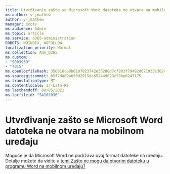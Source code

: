 ```yaml
---
title: Utvrđivanje zašto se Microsoft Word datoteka ne otvara na mobilnom uređaju
ms.author: v-jmathew
author: v-jmathew
manager: scotv
ms.audience: Admin
ms.topic: article
ms.service: o365-administration
ROBOTS: NOINDEX, NOFOLLOW
localization_priority: Normal
ms.collection: Adm_O365
ms.custom:
- "9003959"
- "7015"
ms.openlocfilehash: 356816ce8b6197023742e33280d7cf883f79492d071935c3024ea0d136e2b790
ms.sourcegitcommit: b5f7da89a650d2915dc652449623c78be6247175
ms.translationtype: MT
ms.contentlocale: sr-Latn-RS
ms.lasthandoff: 08/05/2021
ms.locfileid: "54102036"
---
```

# <a name="determine-why-a-microsoft-word-file-doesnt-open-on-a-mobile-device"></a>Utvrđivanje zašto se Microsoft Word datoteka ne otvara na mobilnom uređaju

Moguće je da Microsoft Word ne podržava ovaj format datoteke na uređaju. Detalje možete da vidite u [temi Zašto ne mogu da otvorim datoteku u programu Word na mobilnom uređaju?](https://go.microsoft.com/fwlink/?linkid=2135663)
